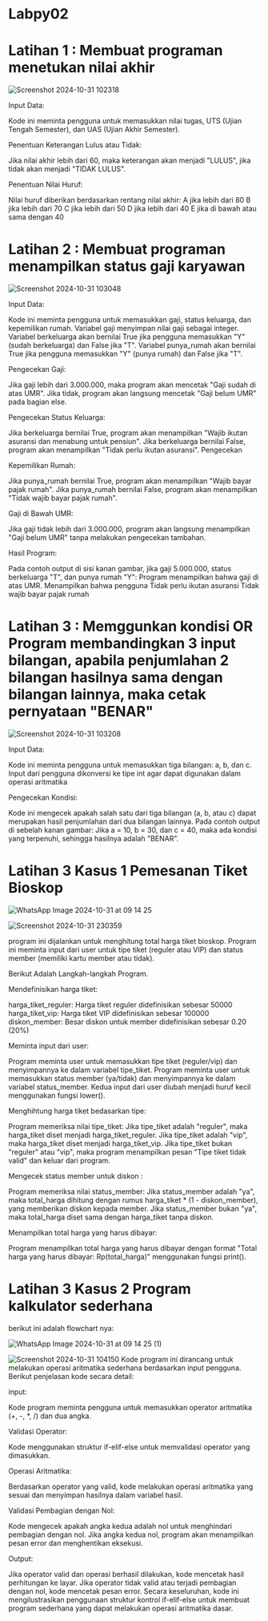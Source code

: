 # Labpy02

# Latihan 1 : Membuat programan menetukan nilai akhir
![Screenshot 2024-10-31 102318](https://github.com/user-attachments/assets/c3dcaf62-1a54-4696-aa26-eefdf13c5259)

 Input Data:

Kode ini meminta pengguna untuk memasukkan nilai tugas, UTS (Ujian Tengah Semester), dan UAS (Ujian Akhir Semester).

Penentuan Keterangan Lulus atau Tidak:

Jika nilai akhir lebih dari 60, maka keterangan akan menjadi "LULUS", jika tidak akan menjadi "TIDAK LULUS".

Penentuan Nilai Huruf:

Nilai huruf diberikan berdasarkan rentang nilai akhir: A jika lebih dari 80 B jika lebih dari 70 C jika lebih dari 50 D jika lebih dari 40 E jika di bawah atau sama dengan 40


# Latihan 2 : Membuat programan menampilkan status gaji karyawan
![Screenshot 2024-10-31 103048](https://github.com/user-attachments/assets/fc23e390-1cb4-40f7-a650-b5ba1f774775)

Input Data:

Kode ini meminta pengguna untuk memasukkan gaji, status keluarga, dan kepemilikan rumah. Variabel gaji menyimpan nilai gaji sebagai integer. Variabel berkeluarga akan bernilai True jika pengguna memasukkan "Y" (sudah berkeluarga) dan False jika "T". Variabel punya_rumah akan bernilai True jika pengguna memasukkan "Y" (punya rumah) dan False jika "T".

Pengecekan Gaji:

Jika gaji lebih dari 3.000.000, maka program akan mencetak "Gaji sudah di atas UMR". Jika tidak, program akan langsung mencetak "Gaji belum UMR" pada bagian else.

Pengecekan Status Keluarga:

Jika berkeluarga bernilai True, program akan menampilkan "Wajib ikutan asuransi dan menabung untuk pensiun". Jika berkeluarga bernilai False, program akan menampilkan "Tidak perlu ikutan asuransi". Pengecekan

Kepemilikan Rumah:

Jika punya_rumah bernilai True, program akan menampilkan "Wajib bayar pajak rumah". Jika punya_rumah bernilai False, program akan menampilkan "Tidak wajib bayar pajak rumah".

Gaji di Bawah UMR:

Jika gaji tidak lebih dari 3.000.000, program akan langsung menampilkan "Gaji belum UMR" tanpa melakukan pengecekan tambahan.

Hasil Program:

Pada contoh output di sisi kanan gambar, jika gaji 5.000.000, status berkeluarga "T", dan punya rumah "Y": Program menampilkan bahwa gaji di atas UMR. Menampilkan bahwa pengguna Tidak perlu ikutan asuransi Tidak wajib bayar pajak rumah


# Latihan 3 : Memggunkan kondisi OR Program membandingkan 3 input bilangan, apabila penjumlahan 2 bilangan hasilnya sama dengan bilangan lainnya, maka cetak pernyataan "BENAR"
![Screenshot 2024-10-31 103208](https://github.com/user-attachments/assets/e476315c-676f-43bf-a513-0917625f1e21)

Input Data:

Kode ini meminta pengguna untuk memasukkan tiga bilangan: a, b, dan c. Input dari pengguna dikonversi ke tipe int agar dapat digunakan dalam operasi aritmatika

Pengecekan Kondisi:

Kode ini mengecek apakah salah satu dari tiga bilangan (a, b, atau c) dapat merupakan hasil penjumlahan dari dua bilangan lainnya. Pada contoh output di sebelah kanan gambar: Jika a = 10, b = 30, dan c = 40, maka ada kondisi yang terpenuhi, sehingga hasilnya adalah "BENAR".

 # Latihan 3 Kasus 1 Pemesanan Tiket Bioskop
 ![WhatsApp Image 2024-10-31 at 09 14 25](https://github.com/user-attachments/assets/b6dac8c7-d996-4af2-b792-81d3a322df79)

![Screenshot 2024-10-31 230359](https://github.com/user-attachments/assets/5f6f1cfb-1082-4aef-b067-93b697264f46)

program ini dijalankan untuk menghitung total harga tiket bioskop. Program ini meminta input dari user untuk tipe tiket (reguler atau VIP) dan status member (memiliki kartu member atau tidak).

Berikut Adalah Langkah-langkah Program.

Mendefinisikan harga tiket:

harga_tiket_reguler: Harga tiket reguler didefinisikan sebesar 50000 harga_tiket_vip: Harga tiket VIP didefinisikan sebesar 100000 diskon_member: Besar diskon untuk member didefinisikan sebesar 0.20 (20%)

Meminta input dari user:

Program meminta user untuk memasukkan tipe tiket (reguler/vip) dan menyimpannya ke dalam variabel tipe_tiket. Program meminta user untuk memasukkan status member (ya/tidak) dan menyimpannya ke dalam variabel status_member. Kedua input dari user diubah menjadi huruf kecil menggunakan fungsi lower().

Menghihtung harga tiket bedasarkan tipe:

Program memeriksa nilai tipe_tiket: Jika tipe_tiket adalah "reguler", maka harga_tiket diset menjadi harga_tiket_reguler. Jika tipe_tiket adalah "vip", maka harga_tiket diset menjadi harga_tiket_vip. Jika tipe_tiket bukan "reguler" atau "vip", maka program menampilkan pesan "Tipe tiket tidak valid" dan keluar dari program.

Mengecek status member untuk diskon :

Program memeriksa nilai status_member: Jika status_member adalah "ya", maka total_harga dihitung dengan rumus harga_tiket * (1 - diskon_member), yang memberikan diskon kepada member. Jika status_member bukan "ya", maka total_harga diset sama dengan harga_tiket tanpa diskon.

Menampilkan total harga yang harus dibayar:

Program menampilkan total harga yang harus dibayar dengan format "Total harga yang harus dibayar: Rp(total_harga)" menggunakan fungsi print().

# Latihan 3 Kasus 2 Program kalkulator sederhana

berikut ini adalah flowchart nya:

![WhatsApp Image 2024-10-31 at 09 14 25 (1)](https://github.com/user-attachments/assets/c2cd3f9a-12c1-4f94-97e6-83892aa2b163)

![Screenshot 2024-10-31 104150](https://github.com/user-attachments/assets/47eefc9e-8fe0-4635-a446-da332ad25e83)
Kode program ini dirancang untuk melakukan operasi aritmatika sederhana berdasarkan input pengguna. Berikut penjelasan kode secara detail:

input:

Kode program meminta pengguna untuk memasukkan operator aritmatika (+, -, *, /) dan dua angka.

Validasi Operator:

Kode menggunakan struktur if-elif-else untuk memvalidasi operator yang dimasukkan.

Operasi Aritmatika:

Berdasarkan operator yang valid, kode melakukan operasi aritmatika yang sesuai dan menyimpan hasilnya dalam variabel hasil.

Validasi Pembagian dengan Nol:

Kode mengecek apakah angka kedua adalah nol untuk menghindari pembagian dengan nol. Jika angka kedua nol, program akan menampilkan pesan error dan menghentikan eksekusi.

Output:

Jika operator valid dan operasi berhasil dilakukan, kode mencetak hasil perhitungan ke layar. Jika operator tidak valid atau terjadi pembagian dengan nol, kode mencetak pesan error. Secara keseluruhan, kode ini mengilustrasikan penggunaan struktur kontrol if-elif-else untuk membuat program sederhana yang dapat melakukan operasi aritmatika dasar.
